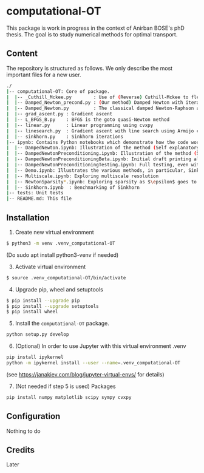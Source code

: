 # computational-OT

This package is work in progress in the context of Anirban BOSE's phD thesis.
The goal is to study numerical methods for optimal transport.

## Content

The repository is structured as follows. We only describe the most important files for a new user.
```bash
./
|-- computational-OT: Core of package. 
|  |-- _Cuthill_Mckee.py        : Use of (Reverse) Cuthill-Mckee to fleshout sparsity
|  |-- Damped_Newton_precond.py : (Our method) Damped Newton with iterative inversion using preconditioning
|  |-- Damped_Newton.py         : The classical damped Newton-Raphson algorithm with exact inversion of the Hessian
|  |-- grad_ascent.py : Gradient ascent
|  |-- L_BFGS_B.py    : BFGS is the goto quasi-Newton method
|  |-- linear.py      : Linear programming using cvxpy
|  |-- linesearch.py  : Gradient ascent with line search using Armijo condition
|  |-- sinkhorn.py    : Sinkhorn iterations
|-- ipynb: Contains Python notebooks which demonstrate how the code works
|  |-- DampedNewton.ipynb: Illustration of the method (Self explanatory).
|  |-- DampedNewtonPreconditioning.ipynb: Illustration of the method (Self explanatory).
|  |-- DampedNewtonPreconditioningBeta.ipynb: Initial draft printing all the spectral statistics.
|  |-- DampedNewtonPreconditioningTesting.ipynb: Full testing, even with obsolete versions.
|  |-- Demo.ipynb: Illustrates the various methods, in particular, Sinkhorn, Gradient ascent (fixed or line search), L-BGFS, Newton...
|  |-- Multiscale.ipynb: Exploring multiscale resolution
|  |-- NewtonSparsity*.ipynb: Exploring sparsity as $\epsilon$ goes to zero
|  |-- Sinkhorn.ipynb  : Benchmarking of Sinkhorn
|-- tests: Unit tests
|-- README.md: This file
```

## Installation

1. Create new virtual environment

```bash
$ python3 -m venv .venv_computational-OT
```

(Do
sudo apt install python3-venv
if needed)

3. Activate virtual environment

```bash
$ source .venv_computational-OT/bin/activate
```

4. Upgrade pip, wheel and setuptools 

```bash
$ pip install --upgrade pip
$ pip install --upgrade setuptools
$ pip install wheel
```

5. Install the `computational-OT` package.

```bash
python setup.py develop
```

6. (Optional) In order to use Jupyter with this virtual environment .venv
```bash
pip install ipykernel
python -m ipykernel install --user --name=.venv_computational-OT
```
(see https://janakiev.com/blog/jupyter-virtual-envs/ for details)

7. (Not needed if step 5 is used) Packages
```bash
pip install numpy matplotlib scipy sympy cvxpy
```

## Configuration
Nothing to do

## Credits
Later
